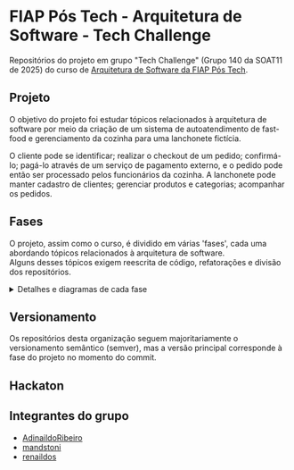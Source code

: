 # FIAP Pós Tech - Arquitetura de Software - Tech Challenge  
Repositórios do projeto em grupo "Tech Challenge" (Grupo 140 da SOAT11 de 2025) do curso de [Arquitetura de Software da FIAP Pós Tech](https://postech.fiap.com.br/curso/software-architecture/).

## Projeto  
O objetivo do projeto foi estudar tópicos relacionados à arquitetura de software por meio da criação de um sistema de autoatendimento de fast-food e gerenciamento da cozinha para uma lanchonete fictícia.

O cliente pode se identificar; realizar o checkout de um pedido; confirmá-lo; pagá-lo através de um serviço de pagamento externo, e o pedido pode então ser processado pelos funcionários da cozinha.
A lanchonete pode manter cadastro de clientes; gerenciar produtos e categorias; acompanhar os pedidos.

## Fases  

O projeto, assim como o curso, é dividido em várias 'fases', cada uma abordando tópicos relacionados à arquitetura de software.  
Alguns desses tópicos exigem reescrita de código, refatorações e divisão dos repositórios.

<details>
  <summary>Detalhes e diagramas de cada fase</summary>

### Fase 1

  - Aplicação monolítica .Net Core com Banco de Dados  
  - Arquitetura Hexagonal (Ports and Adapters)  
  - Brainstorming de Domain Driven Design (DDD)  

<details>
  <summary>Diagramas DDD</summary>
  

</details> 

### Fase 2


### Fase 3


### Fase 4


### Fase 5

</details>

## Versionamento  
Os repositórios desta organização seguem majoritariamente o versionamento semântico (semver), mas a versão principal corresponde à fase do projeto no momento do commit.  

## Hackaton  


## Integrantes do grupo
- [AdinaildoRibeiro](https://github.com/AdinaildoRibeiro)  
- [mandstoni](https://github.com/mandstoni)  
- [renaildos](https://github.com/renaildos)  

